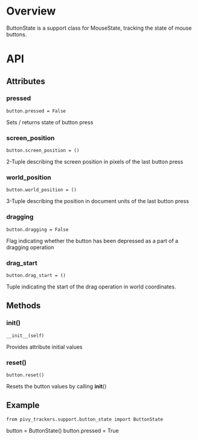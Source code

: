# Overview

ButtonState is a support class for MouseState, tracking the state of mouse buttons.

# API

## Attributes

### pressed
    button.pressed = False
Sets / returns state of button press

### screen_position
    button.screen_position = ()
2-Tuple describing the screen position in pixels of the last button press

### world_position
    button.world_position = ()
3-Tuple describing the position in document units of the last button press

### dragging
    button.dragging = False
Flag indicating whether the button has been depressed as a part of a dragging operation

### drag_start
    button.drag_start = ()
Tuple indicating the start of the drag operation in world coordinates.

## Methods

### __init__()
    __init__(self)
Provides attribute initial values

### reset()
    button.reset()
Resets the button values by calling __init__()

## Example

    from pivy_trackers.support.button_state import ButtonState

   button = ButtonState()
   button.pressed = True
